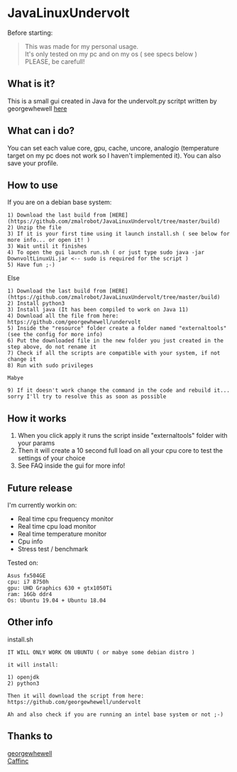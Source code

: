 # JavaLinuxUndervolt

Before starting: 
>This was made for my personal usage.<br>
>It's only tested on my pc and on my os ( see specs below )<br>
>PLEASE, be carefull!<br>

## What is it?

This is a small gui created in Java for the undervolt.py scritpt written by georgewhewell [here](https://github.com/georgewhewell/undervolt)

## What can i do? 

You can set each value core, gpu, cache, uncore, analogio (temperature target on my pc does not work so I haven't implemented it). 
You can also save your profile.

## How to use

If you are on a debian base system:

```
1) Download the last build from [HERE](https://github.com/zmalrobot/JavaLinuxUndervolt/tree/master/build) 
2) Unzip the file 
3) If it is your first time using it launch install.sh ( see below for more info... or open it! )
3) Wait until it finishes
4) To open the gui launch run.sh ( or just type sudo java -jar DownvoltLinuxUi.jar <-- sudo is required for the script )
5) Have fun ;-)

```

Else

```
1) Download the last build from [HERE](https://github.com/zmalrobot/JavaLinuxUndervolt/tree/master/build) 
2) Install python3 
3) Install java (It has been compiled to work on Java 11)
4) Download all the file from here: https://github.com/georgewhewell/undervolt
5) Inside the "resource" folder create a folder named "externaltools" (see the config for more info)
6) Put the downloaded file in the new folder you just created in the step above, do not rename it
7) Check if all the scripts are compatible with your system, if not change it
8) Run with sudo privileges

Mabye

9) If it doesn't work change the command in the code and rebuild it... sorry I'll try to resolve this as soon as possible

```

## How it works

1) When you click apply it runs the script inside "externaltools" folder with your params
2) Then it will create a 10 second  full load on all your cpu core to test the settings of your choice
3) See FAQ inside the gui for more info!


## Future release

I'm currently workin on:

- Real time cpu frequency monitor
- Real time cpu load monitor
- Real time temperature monitor
- Cpu info
- Stress test / benchmark


Tested on: 

```
Asus fx504GE
cpu: i7 8750h
gpu: UHD Graphics 630 + gtx1050Ti
ram: 16Gb ddr4
Os: Ubuntu 19.04 + Ubuntu 18.04

```

## Other info

install.sh

```
IT WILL ONLY WORK ON UBUNTU ( or mabye some debian distro )

it will install:

1) openjdk
2) python3

Then it will download the script from here: https://github.com/georgewhewell/undervolt

Ah and also check if you are running an intel base system or not ;-)

```

## Thanks to

[georgewhewell](https://github.com/georgewhewell/undervolt)
<br>
[Caffinc](https://caffinc.github.io/2016/03/cpu-load-generator/)


